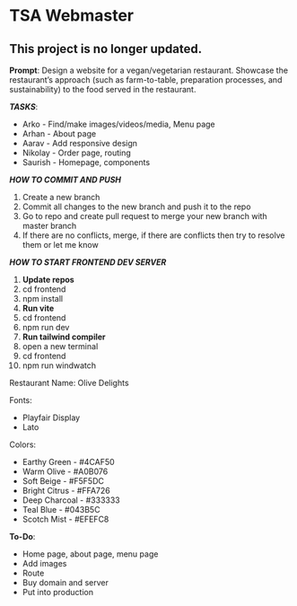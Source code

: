 # TSA Webmaster
## This project is no longer updated. 

**Prompt**: Design a website for a vegan/vegetarian restaurant.  Showcase the restaurant’s approach (such as farm-to-table, preparation processes, and sustainability) to the food served in the restaurant.

***TASKS***:
* Arko - Find/make images/videos/media, Menu page
* Arhan - About page
* Aarav - Add responsive design
* Nikolay - Order page, routing
* Saurish - Homepage, components

***HOW TO COMMIT AND PUSH***
1. Create a new branch
2. Commit all changes to the new branch and push it to the repo
3. Go to repo and create pull request to merge your new branch with master branch
4. If there are no conflicts, merge, if there are conflicts then try to resolve them or let me know

***HOW TO START FRONTEND DEV SERVER***
1. ****Update repos****
2. cd frontend
3. npm install
4. ****Run vite****
5. cd frontend
6. npm run dev
7. ****Run tailwind compiler****
8. open a new terminal
9. cd frontend
10. npm run windwatch

Restaurant Name: Olive Delights

Fonts:

* Playfair Display
* Lato

Colors:
* Earthy Green - #4CAF50 
* Warm Olive - #A0B076
* Soft Beige - #F5F5DC
* Bright Citrus - #FFA726
* Deep Charcoal - #333333
* Teal Blue - #043B5C
* Scotch Mist - #EFEFC8

**To-Do**:

* Home page, about page, menu page
* Add images
* Route
* Buy domain and server
* Put into production
